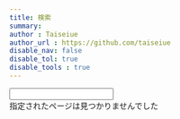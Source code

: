 ```yaml
---
title: 検索
summary: 
author : Taiseiue
author_url : https://github.com/taiseiue
disable_nav: false
disable_tol: true
disable_tools : true
---
```

<div class="input-group mb-3">
  <input name="q" id="mkdocs-search-query" type="text" class="form-control" aria-label="検索" aria-describedby="inputGroup-sizing-default">
</div>

<div id="mkdocs-search-results">
  指定されたページは見つかりませんでした
</div>
